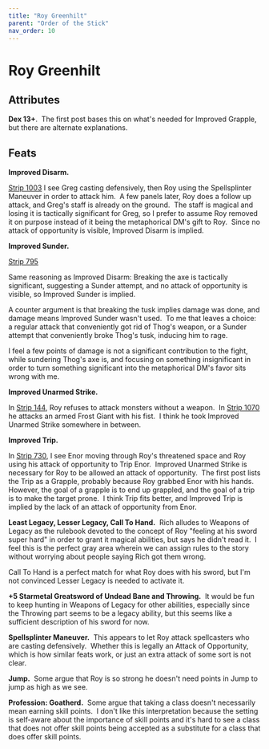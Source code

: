 ```yaml
---
title: "Roy Greenhilt"
parent: "Order of the Stick"
nav_order: 10
---
```

# Roy Greenhilt

## Attributes

**Dex 13+**.  The first post bases this on what's needed for Improved Grapple, but there are alternate explanations.

## Feats

**Improved Disarm.**

[Strip 1003](https://www.giantitp.com/comics/oots1003.html)
I see Greg casting defensively, then Roy using the Spellsplinter Maneuver in order to attack him.  A few panels later, Roy does a follow up attack, and Greg's staff is already on the ground.  The staff is magical and losing it is tactically significant for Greg, so I prefer to assume Roy removed it on purpose instead of it being the metaphorical DM's gift to Roy.  Since no attack of opportunity is visible, Improved Disarm is implied.

**Improved Sunder.** 

[Strip 795](https://www.giantitp.com/comics/oots0795.html)

Same reasoning as Improved Disarm: Breaking the axe is tactically significant, suggesting a Sunder attempt, and no attack of opportunity is visible, so Improved Sunder is implied. &#x20;

A counter argument is that breaking the tusk implies damage was done, and damage means Improved Sunder wasn't used.  To me that leaves a choice: a regular attack that conveniently got rid of Thog's weapon, or a Sunder attempt that conveniently broke Thog's tusk, inducing him to rage.

I feel a few points of damage is not a significant contribution to the fight, while sundering Thog's axe is, and focusing on something insignificant in order to turn something significant into the metaphorical DM's favor sits wrong with me.

**Improved Unarmed Strike.** 

In [Strip 144](https://www.giantitp.com/comics/oots0144.html), Roy refuses to attack monsters without a weapon.  In [Strip 1070](https://www.giantitp.com/comics/oots1070.html) he attacks an armed Frost Giant with his fist.  I think he took Improved Unarmed Strike somewhere in between.

**Improved Trip.**

In [Strip 730](https://www.giantitp.com/comics/oots0730.html), I see Enor moving through Roy's threatened space and Roy using his attack of opportunity to Trip Enor.  Improved Unarmed Strike is necessary for Roy to be allowed an attack of opportunity.  The first post lists the Trip as a Grapple, probably because Roy grabbed Enor with his hands.  However, the goal of a grapple is to end up grappled, and the goal of a trip is to make the target prone.  I think Trip fits better, and Improved Trip is implied by the lack of an attack of opportunity from Enor.

**Least Legacy, Lesser Legacy, Call To Hand.**  Rich alludes to Weapons of Legacy as the rulebook devoted to the concept of Roy "feeling at his sword super hard" in order to grant it magical abilities, but says he didn't read it.  I feel this is the perfect gray area wherein we can assign rules to the story without worrying about people saying Rich got them wrong.

Call To Hand is a perfect match for what Roy does with his sword, but I'm not convinced Lesser Legacy is needed to activate it.

**+5 Starmetal Greatsword of Undead Bane and Throwing.**  It would be fun to keep hunting in Weapons of Legacy for other abilities, especially since the Throwing part seems to be a legacy ability, but this seems like a sufficient description of his sword for now.

**Spellsplinter Maneuver.**  This appears to let Roy attack spellcasters who are casting defensively.  Whether this is legally an Attack of Opportunity, which is how similar feats work, or just an extra attack of some sort is not clear.

**Jump.**  Some argue that Roy is so strong he doesn't need points in Jump to jump as high as we see.

**Profession: Goatherd.**  Some argue that taking a class doesn't necessarily mean earning skill points.  I don't like this interpretation because the setting is self-aware about the importance of skill points and it's hard to see a class that does not offer skill points being accepted as a substitute for a class that does offer skill points.

